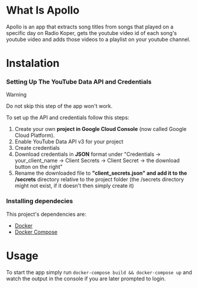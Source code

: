 # What Is Apollo
Apollo is an app that extracts song titles from songs that played on a specific day on Radio Koper, gets the youtube video id of each song's youtube video and adds those videos to a playlist on your youtube channel.

# Instalation
### Setting Up The YouTube Data API and Credentials
> [!WARNING]
> Do not skip this step of the app won't work.

To set up the API and credentials follow this steps:

1. Create your own **project in Google Cloud Console** (now called Google Cloud Platform).
2. Enable YouTube Data API v3 for your project
3. Create credentials
3. Download credentials in **JSON** format under "Credentials -> your_client_name -> Client Secrets -> Client Secret -> the download button on the right"
4. Rename the downloaded file to **"client_secrets.json" and add it to the /secrets** directory relative to the project folder (the /secrets directory might not exist, if it doesn't then simply create it)

### Installing dependecies
This project's dependencies are:
- [Docker](https://docs.docker.com/get-started/get-docker/)
- [Docker Compose](https://docs.docker.com/compose/install/)

# Usage
To start the app simply run `docker-compose build && docker-compose up` and watch the output in the console if you are later prompted to login.